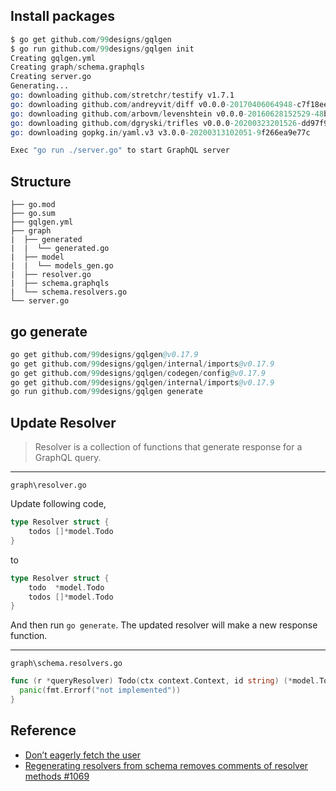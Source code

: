 ## Install packages

```s
$ go get github.com/99designs/gqlgen
$ go run github.com/99designs/gqlgen init
Creating gqlgen.yml
Creating graph/schema.graphqls
Creating server.go
Generating...
go: downloading github.com/stretchr/testify v1.7.1
go: downloading github.com/andreyvit/diff v0.0.0-20170406064948-c7f18ee00883
go: downloading github.com/arbovm/levenshtein v0.0.0-20160628152529-48b4e1c0c4d0
go: downloading github.com/dgryski/trifles v0.0.0-20200323201526-dd97f9abfb48
go: downloading gopkg.in/yaml.v3 v3.0.0-20200313102051-9f266ea9e77c

Exec "go run ./server.go" to start GraphQL server
```


## Structure

```
├── go.mod                
├── go.sum                
├── gqlgen.yml            
├── graph                 
|  ├── generated          
|  |  └── generated.go    
|  ├── model              
|  |  └── models_gen.go   
|  ├── resolver.go        
|  ├── schema.graphqls    
|  └── schema.resolvers.go
└── server.go
```

## go generate

```s
go get github.com/99designs/gqlgen@v0.17.9
go get github.com/99designs/gqlgen/internal/imports@v0.17.9
go get github.com/99designs/gqlgen/codegen/config@v0.17.9
go get github.com/99designs/gqlgen/internal/imports@v0.17.9
go run github.com/99designs/gqlgen generate
```


## Update Resolver

> Resolver is a collection of functions that generate response for a GraphQL query.

---
`graph\resolver.go`

Update following code,

```go
type Resolver struct {
	todos []*model.Todo
}
```

to

```go
type Resolver struct {
	todo  *model.Todo
	todos []*model.Todo
}
```

And then run `go generate`. The updated resolver will make a new response function.

---
`graph\schema.resolvers.go`

```go
func (r *queryResolver) Todo(ctx context.Context, id string) (*model.Todo, error) {
  panic(fmt.Errorf("not implemented"))
}
```


## Reference

- [Don’t eagerly fetch the user](https://gqlgen.com/getting-started/#dont-eagerly-fetch-the-user)
- [Regenerating resolvers from schema removes comments of resolver methods #1069](https://github.com/99designs/gqlgen/issues/1069)
